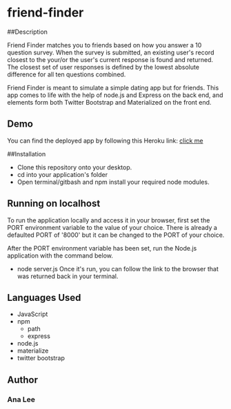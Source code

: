 # friend-finder

##Description

Friend Finder matches you to friends based on how you answer a 10 question survey. When the survey is submitted, an existing user's record closest to the your/or the user's current response is found and returned. The closest set of user responses is defined by the lowest absolute difference for all ten questions combined.

Friend Finder is meant to simulate a simple dating app but for friends. This app comes to life with the help of node.js and Express on the back end, and elements form both Twitter Bootstrap and Materialized on the front end.

## Demo

You can find the deployed app by following this Heroku link: [click me](https://uwbc-friend-finder.herokuapp.com/)

##Installation

* Clone this repository onto your desktop.
* cd into your application's folder
* Open terminal/gitbash and npm install your required node modules.

## Running on localhost 

To run the application locally and access it in your browser, first set the PORT environment variable to the value of your choice. There is already a defaulted PORT of '8000' but it can be changed to the PORT of your choice.

After the PORT environment variable has been set, run the Node.js application with the command below.
 * node server.js
Once it's run, you can follow the link to the browser that was returned back in your terminal.

## Languages Used
  * JavaScript
  * npm
    * path
    * express
  * node.js
  * materialize
  * twitter bootstrap
  

## Author

### Ana Lee